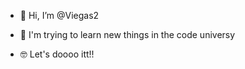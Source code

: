- 👋 Hi, I’m @Viegas2

- 🚀 I'm trying to learn new things in the code universy

- 🤓 Let's doooo itt!!

<!---
Viegas2/Viegas2 is a ✨ special ✨ repository because its `README.md` (this file) appears on your GitHub profile.
You can click the Preview link to take a look at your changes.
--->
